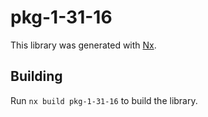 # pkg-1-31-16

This library was generated with [Nx](https://nx.dev).

## Building

Run `nx build pkg-1-31-16` to build the library.
